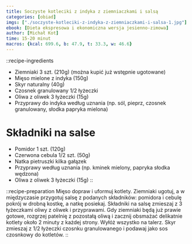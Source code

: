 ```yaml
---
title: Soczyste kotleciki z indyka z ziemniaczkami i salsą
categories: [obiad]
imgs: ["./soczyste-kotleciki-z-indyka-z-ziemniaczkami-i-salsa-1.jpg"]
ebook: [Dieta ekspresowa i ekonomiczna wersja jesienno-zimowa]
author: [Michał Kot]
time: 15-20 minut
macros: {kcal: 699.6, b: 47.9, t: 33.3, w: 46.6}
---
```


::recipe-ingredients
- Ziemniaki 3 szt. (210g) (można kupić już wstępnie ugotowane)
- Mięso mielone z indyka (150g)
- Skyr naturalny (40g)
- Czosnek granulowany 1/2 łyżeczki
- Oliwa z oliwek 3 łyżeczki (15g)
- Przyprawy do indyka według uznania (np. sól, pieprz, czosnek granulowany, słodka papryka mielona)

# Składniki na salse
- Pomidor 1 szt. (120g)
- Czerwona cebula 1/2 szt. (50g)
- Natka pietruszki kilka gałązek
- Przyprawy według uznania (np. kminek mielony, papryka słodka wędzona)
- Oliwa z oliwek 3 łyżeczki (15g)
::

::recipe-preparation
Mięso dopraw i uformuj kotlety. Ziemniaki ugotuj, a w międzyczasie przygotuj salsę z podanych składników: pomidora i cebulę pokrój w drobną kostkę, a natkę posiekaj. Składniki na salsę zmieszaj z 3 łyżeczkami oliwy z oliwek i przyprawami. Gdy ziemniaki będą już prawie gotowe, rozgrzej patelnię z pozostałą oliwą i zacznij obsmażać delikatnie kotlety około 2 minuty z każdej strony. Wyłóż wszystko na talerz. Skyr zmieszaj z 1/2 łyżeczki czosnku granulowanego i podawaj jako sos czosnkowy do kotletów.
::